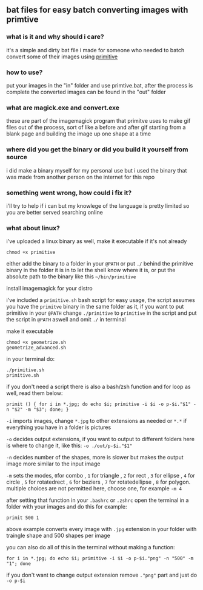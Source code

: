 ## bat files for easy batch converting images with primtive

### what is it and why should i care?
it's a simple and dirty bat file i made for someone who needed to batch convert some of their images using [primitive](https://github.com/fogleman/primitive)

### how to use?
put your images in the "in" folder and use primtive.bat, after the process is complete the converted images can be found in the "out" folder

### what are magick.exe and convert.exe
these are part of the imagemagick program that primitve uses to make gif files out of the process, sort of like a before and after gif starting from a blank page and building the image up one shape at a time

### where did you get the binary or did you build it yourself from source
i did make a binary myself for my personal use but i used the binary that was made from another person on the internet for this repo

### something went wrong, how could i fix it?
i'll try to help if i can but my knowlege of the language is pretty limited so you are better served searching online

### what about linux?
i've uploaded a linux binary as well, make it executable if it's not already 
```
chmod +x primitive
```
either add the binary to a folder in your ```@PATH``` or put ```./``` behind the primitive binary in the folder it is in to let the shell know where it is, or put the absolute path to the binary like this ```~/bin/primitive```

install imagemagick for your distro

i've included a ```primitive.sh``` bash script for easy usage, the script assumes you have the ```primitve``` binary in the same folder as it, if you want to put primitive in your ```@PATH``` change ```./primitive``` to ```primitive``` in the script and put the script in ```@PATH``` aswell and omit ```./``` in terminal

make it executable
```
chmod +x geometrize.sh
geometrize_advanced.sh
```
in your terminal do:
```
./primitive.sh
primitive.sh
```

if you don't need a script there is also a bash/zsh function and for loop as well, read them below:

```
primit () { for i in *.jpg; do echo $i; primitive -i $i -o p-$i."$1" -n "$2" -m "$3"; done; }
```
```-i``` imports images, change ```*.jpg``` to other extensions as needed or ```*.*``` if everything you have in a folder is pictures

```-o``` decides output extensions, if you want to output to different folders here is where to change it, like this: ```-o ./out/p-$i."$1"``` 

```-n``` decides number of the shapes, more is slower but makes the output image more similar to the input image

```-m``` sets the modes, ```0```for combo , ```1``` for triangle , ```2``` for rect , ```3``` for ellipse , ```4``` for circle , ```5``` for rotatedrect , ```6``` for beziers , ```7``` for rotatedellipse , ```8``` for polygon. multiple choices are not permitted here, choose one, for example ```-m 4```

after setting that function in your ```.bashrc``` or ```.zshrc``` open the terminal in a folder with your images and do this for example:
```
primit 500 1
```
above example converts every image with ```.jpg``` extension in your folder with traingle shape and 500 shapes per image


you can also do all of this in the terminal without making a function:
```
for i in *.jpg; do echo $i; primitive -i $i -o p-$i."png" -n "500" -m "1"; done
```
if you don't want to change output extension remove ```."png"``` part and just do ```-o p-$i```
